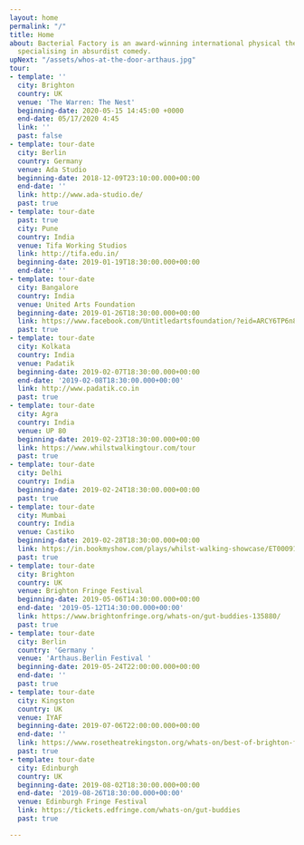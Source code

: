 ```yaml
---
layout: home
permalink: "/"
title: Home
about: Bacterial Factory is an award-winning international physical theatre company
  specialising in absurdist comedy.
upNext: "/assets/whos-at-the-door-arthaus.jpg"
tour:
- template: ''
  city: Brighton
  country: UK
  venue: 'The Warren: The Nest'
  beginning-date: 2020-05-15 14:45:00 +0000
  end-date: 05/17/2020 4:45
  link: ''
  past: false
- template: tour-date
  city: Berlin
  country: Germany
  venue: Ada Studio
  beginning-date: 2018-12-09T23:10:00.000+00:00
  end-date: ''
  link: http://www.ada-studio.de/
  past: true
- template: tour-date
  past: true
  city: Pune
  country: India
  venue: Tifa Working Studios
  link: http://tifa.edu.in/
  beginning-date: 2019-01-19T18:30:00.000+00:00
  end-date: ''
- template: tour-date
  city: Bangalore
  country: India
  venue: United Arts Foundation
  beginning-date: 2019-01-26T18:30:00.000+00:00
  link: https://www.facebook.com/Untitledartsfoundation/?eid=ARCY6TP6n8IXP1XHeYfEt--ivNM3qshZbkksDEvAQIaS4aHhXh3Al0bOai1o-X2hI7AtuhMlB7weqZU_
  past: true
- template: tour-date
  city: Kolkata
  country: India
  venue: Padatik
  beginning-date: 2019-02-07T18:30:00.000+00:00
  end-date: '2019-02-08T18:30:00.000+00:00'
  link: http://www.padatik.co.in
  past: true
- template: tour-date
  city: Agra
  country: India
  venue: UP 80
  beginning-date: 2019-02-23T18:30:00.000+00:00
  link: https://www.whilstwalkingtour.com/tour
  past: true
- template: tour-date
  city: Delhi
  country: India
  beginning-date: 2019-02-24T18:30:00.000+00:00
  past: true
- template: tour-date
  city: Mumbai
  country: India
  venue: Castiko
  beginning-date: 2019-02-28T18:30:00.000+00:00
  link: https://in.bookmyshow.com/plays/whilst-walking-showcase/ET00091236
  past: true
- template: tour-date
  city: Brighton
  country: UK
  venue: Brighton Fringe Festival
  beginning-date: 2019-05-06T14:30:00.000+00:00
  end-date: '2019-05-12T14:30:00.000+00:00'
  link: https://www.brightonfringe.org/whats-on/gut-buddies-135880/
  past: true
- template: tour-date
  city: Berlin
  country: 'Germany '
  venue: 'Arthaus.Berlin Festival '
  beginning-date: 2019-05-24T22:00:00.000+00:00
  end-date: ''
  past: true
- template: tour-date
  city: Kingston
  country: UK
  venue: IYAF
  beginning-date: 2019-07-06T22:00:00.000+00:00
  end-date: ''
  link: https://www.rosetheatrekingston.org/whats-on/best-of-brighton-fringe--children-and-families--gut-buddies
  past: true
- template: tour-date
  city: Edinburgh
  country: UK
  beginning-date: 2019-08-02T18:30:00.000+00:00
  end-date: '2019-08-26T18:30:00.000+00:00'
  venue: Edinburgh Fringe Festival
  link: https://tickets.edfringe.com/whats-on/gut-buddies
  past: true

---
```

